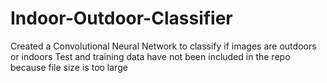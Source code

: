 # Indoor-Outdoor-Classifier
Created a Convolutional Neural Network to classify if images are outdoors or indoors
Test and training data have not been included in the repo because file size is too large
